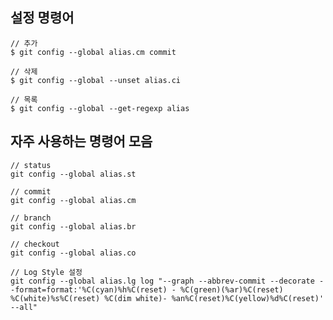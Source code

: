 <!--
    BOARD_TITLE: Alias 설정
    BOARD_TAG: ["단축키", "기본세팅", "처음"]
-->
## 설정 명령어
```text
// 추가
$ git config --global alias.cm commit

// 삭제
$ git config --global --unset alias.ci

// 목록
$ git config --global --get-regexp alias
```

## 자주 사용하는 명령어 모음
```text
// status
git config --global alias.st

// commit
git config --global alias.cm

// branch
git config --global alias.br

// checkout
git config --global alias.co

// Log Style 설정
git config --global alias.lg log "--graph --abbrev-commit --decorate --format=format:'%C(cyan)%h%C(reset) - %C(green)(%ar)%C(reset) %C(white)%s%C(reset) %C(dim white)- %an%C(reset)%C(yellow)%d%C(reset)' --all"
```